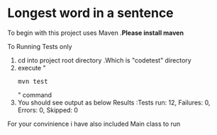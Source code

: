 <h1> Longest word in a sentence </h1>

To begin with this project uses Maven .<b>Please install maven </b>

To Running Tests only
  1. cd into project root directory .Which is "codetest" directory
  2. execute "<pre>mvn test</pre>" command
  3. You should see output as below 
          Results :Tests run: 12, Failures: 0, Errors: 0, Skipped: 0
          
 For your convinience i have also included Main class to run
 
  

